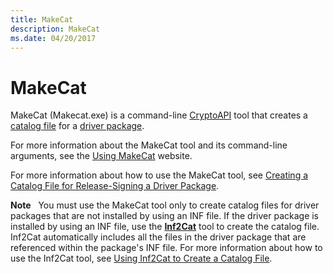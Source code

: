 ```yaml
---
title: MakeCat
description: MakeCat
ms.date: 04/20/2017
---
```


# MakeCat


MakeCat (Makecat.exe) is a command-line [CryptoAPI](/windows/win32/seccrypto/cryptography-portal) tool that creates a [catalog file](../install/catalog-files.md) for a [driver package](../install/driver-packages.md).

For more information about the MakeCat tool and its command-line arguments, see the [Using MakeCat](/windows/win32/seccrypto/using-makecat) website.

For more information about how to use the MakeCat tool, see [Creating a Catalog File for Release-Signing a Driver Package](../install/creating-a-catalog-file-for-release-signing-a-driver-package.md).

**Note**   You must use the MakeCat tool only to create catalog files for driver packages that are not installed by using an INF file. If the driver package is installed by using an INF file, use the [**Inf2Cat**](inf2cat.md) tool to create the catalog file. Inf2Cat automatically includes all the files in the driver package that are referenced within the package's INF file. For more information about how to use the Inf2Cat tool, see [Using Inf2Cat to Create a Catalog File](../install/using-inf2cat-to-create-a-catalog-file.md).

 

 

